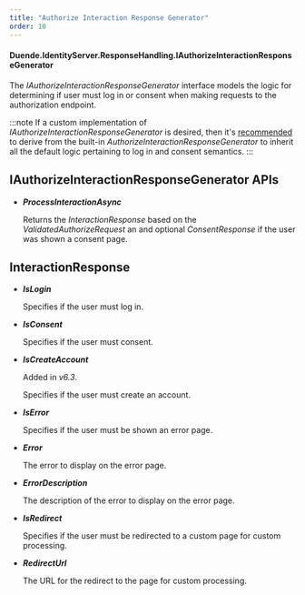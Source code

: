 ```yaml
---
title: "Authorize Interaction Response Generator"
order: 10
---
```


#### Duende.IdentityServer.ResponseHandling.IAuthorizeInteractionResponseGenerator

The *IAuthorizeInteractionResponseGenerator* interface models the logic for determining if user must log in or consent when making requests to the authorization endpoint.

:::note
If a custom implementation of *IAuthorizeInteractionResponseGenerator* is desired, then it's [recommended](/identityserver/v6/ui/custom#built-in-authorizeinteractionresponsegenerator) to derive from the built-in *AuthorizeInteractionResponseGenerator* to inherit all the default logic pertaining to log in and consent semantics.
:::


## IAuthorizeInteractionResponseGenerator APIs

* ***ProcessInteractionAsync***
    
    Returns the *InteractionResponse* based on the *ValidatedAuthorizeRequest* an and optional *ConsentResponse* if the user was shown a consent page.

## InteractionResponse

* ***IsLogin***
       
    Specifies if the user must log in.

* ***IsConsent***
       
    Specifies if the user must consent.

* ***IsCreateAccount***

    Added in *v6.3*.

    Specifies if the user must create an account.

* ***IsError***
       
    Specifies if the user must be shown an error page.

* ***Error***
       
    The error to display on the error page.

* ***ErrorDescription***
       
    The description of the error to display on the error page.

* ***IsRedirect***
       
    Specifies if the user must be redirected to a custom page for custom processing.

* ***RedirectUrl***
       
    The URL for the redirect to the page for custom processing.
